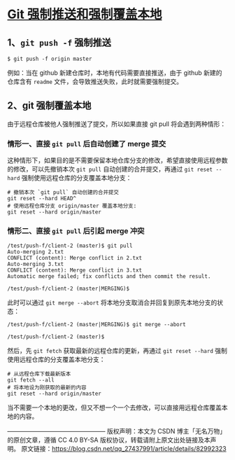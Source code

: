 # [Git 强制推送和强制覆盖本地](https://blog.csdn.net/qq_27437991/article/details/82992323)



## 1、`git push -f` 强制推送

```shell
$ git push -f origin master 
```

例如：当在 github 新建仓库时，本地有代码需要直接推送，由于 github 新建的仓库含有 `readme` 文件，会导致推送失败，此时就需要强制提交。



## 2、git 强制覆盖本地

由于远程仓库被他人强制推送了提交，所以如果直接 git pull 将会遇到两种情形：



### 情形一、直接 `git pull` 后自动创建了 merge 提交

这种情形下，如果目的是不需要保留本地仓库分支的修改，希望直接使用远程参数的修改，可以先撤销本次 `git pull` 自动创建的合并提交，再通过 `git reset --hard` 强制使用远程仓库的分支覆盖本地分支：

```shell
# 撤销本次 `git pull` 自动创建的合并提交
git reset --hard HEAD^
# 使用远程仓库分支 origin/master 覆盖本地分支:
git reset --hard origin/master
```



### 情形二、直接 `git pull` 后引起 merge 冲突

```shell
/test/push-f/client-2 (master)$ git pull
Auto-merging 2.txt
CONFLICT (content): Merge conflict in 2.txt
Auto-merging 3.txt
CONFLICT (content): Merge conflict in 3.txt
Automatic merge failed; fix conflicts and then commit the result.

/test/push-f/client-2 (master|MERGING)$
```
此时可以通过 `git merge --abort` 将本地分支取消合并回复到原先本地分支的状态：
```shell
/test/push-f/client-2 (master|MERGING)$ git merge --abort

/test/push-f/client-2 (master)$

```
然后，先 `git fetch` 获取最新的远程仓库的更新，再通过 `git reset --hard` 强制使用远程仓库的分支覆盖本地分支：
```shell
# 从远程仓库下载最新版本
git fetch --all 
# 将本地设为刚获取的最新的内容
git reset --hard origin/master
```
当不需要一个本地的更改，但又不想一个一个去修改，可以直接用远程仓库覆盖本地的内容。



————————————————
版权声明：本文为 CSDN 博主「无名万物」的原创文章，遵循 CC 4.0 BY-SA 版权协议，转载请附上原文出处链接及本声明。
原文链接：https://blog.csdn.net/qq_27437991/article/details/82992323